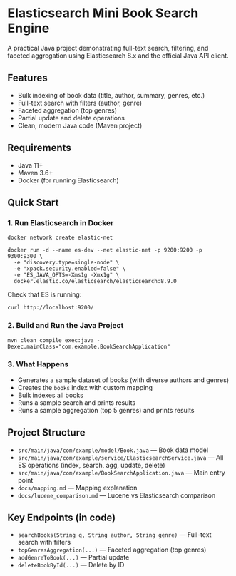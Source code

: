# Elasticsearch Mini Book Search Engine

A practical Java project demonstrating full-text search, filtering, and faceted aggregation using Elasticsearch 8.x and the official Java API client.

## Features
- Bulk indexing of book data (title, author, summary, genres, etc.)
- Full-text search with filters (author, genre)
- Faceted aggregation (top genres)
- Partial update and delete operations
- Clean, modern Java code (Maven project)

## Requirements
- Java 11+
- Maven 3.6+
- Docker (for running Elasticsearch)

## Quick Start

### 1. Run Elasticsearch in Docker
```
docker network create elastic-net

docker run -d --name es-dev --net elastic-net -p 9200:9200 -p 9300:9300 \
  -e "discovery.type=single-node" \
  -e "xpack.security.enabled=false" \
  -e "ES_JAVA_OPTS=-Xms1g -Xmx1g" \
  docker.elastic.co/elasticsearch/elasticsearch:8.9.0
```

Check that ES is running:
```
curl http://localhost:9200/
```

### 2. Build and Run the Java Project
```
mvn clean compile exec:java -Dexec.mainClass="com.example.BookSearchApplication"
```

### 3. What Happens
- Generates a sample dataset of books (with diverse authors and genres)
- Creates the `books` index with custom mapping
- Bulk indexes all books
- Runs a sample search and prints results
- Runs a sample aggregation (top 5 genres) and prints results

## Project Structure
- `src/main/java/com/example/model/Book.java` — Book data model
- `src/main/java/com/example/service/ElasticsearchService.java` — All ES operations (index, search, agg, update, delete)
- `src/main/java/com/example/BookSearchApplication.java` — Main entry point
- `docs/mapping.md` — Mapping explanation
- `docs/lucene_comparison.md` — Lucene vs Elasticsearch comparison

## Key Endpoints (in code)
- `searchBooks(String q, String author, String genre)` — Full-text search with filters
- `topGenresAggregation(...)` — Faceted aggregation (top genres)
- `addGenreToBook(...)` — Partial update
- `deleteBookById(...)` — Delete by ID
